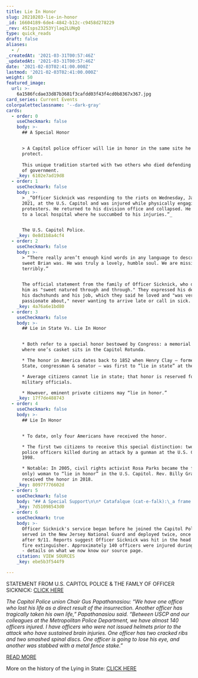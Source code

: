 ```yaml
---
title: Lie In Honor
slug: 20210203-lie-in-honor
_id: 16604189-6de4-4842-b12c-c9458d278229
_rev: 45Isps23253Yjlaq2LUNgQ
type: quick_reads
draft: false
aliases:
  - /
_createdAt: '2021-03-31T00:57:46Z'
_updatedAt: '2021-03-31T00:57:46Z'
date: '2021-02-03T02:41:00.000Z'
lastmod: '2021-02-03T02:41:00.000Z'
weight: 50
featured_image:
  url: >-
    6a1586fcdae33d87b3681f3cafdd03f43f4cd0b8367x367.jpg
card_series: Current Events
colorpaletteclassname: '--dark-gray'
cards:
  - order: 0
    useCheckmark: false
    body: >-
      ## A Special Honor


      > A Capitol police officer will lie in honor in the same site he served to
      protect.  
        
      This unique tradition started with two others who died defending the seat
      of government.
    _key: 6102e7ad19d8
  - order: 1
    useCheckmark: false
    body: >-
      > _“Officer Sicknick was responding to the riots on Wednesday, January 6,
      2021, at the U.S. Capitol and was injured while physically engaging with
      protesters. He returned to his division office and collapsed. He was taken
      to a local hospital where he succumbed to his injuries.”_


      The U.S. Capitol Police.
    _key: 0e8d1b8a4cf4
  - order: 2
    useCheckmark: false
    body: >-
      > “There really aren’t enough kind words in any language to describe how
      sweet Brian was. He was truly a lovely, humble soul. We are missing him
      terribly.”


      The official statement from the family of Officer Sicknick, who described
      him as "sweet natured through and through." They expressed his devotion to
      his dachshunds and his job, which they said he loved and "was very
      passionate about," never wanting to arrive late or call in sick.
    _key: 4a76a6e1bd80
  - order: 3
    useCheckmark: false
    body: >-
      ## Lie in State Vs. Lie In Honor


      * Both refer to a special honor bestowed by Congress: a memorial service
      where one’s casket sits in the Capitol Rotunda.

      * The honor in America dates back to 1852 when Henry Clay – former Sec. of
      State, congressman & senator – was first to “lie in state” at the Capitol.

      * Average citizens cannot lie in state; that honor is reserved for gov’t &
      military officials.

      * However, eminent private citizens may “lie in honor.”
    _key: 17f7de488743
  - order: 4
    useCheckmark: false
    body: >-
      ## Lie In Honor


      * To date, only four Americans have received the honor.

      * The first two citizens to receive this special distinction: two Capitol
      police officers killed during an attack by a gunman at the U.S. Capitol in
      1998.

      * Notable: In 2005, civil rights activist Rosa Parks became the first (and
      only) woman to “lie in honor” in the U.S. Capitol. Rev. Billy Graham
      received the honor in 2018.
    _key: 8097f776602d
  - order: 5
    useCheckmark: false
    body: "## A Special Support\n\n* Catafalque (cat-e-falk):\_a frame that supports a coffin.\n* Pres. Lincoln’s catafalque used after his assassination has held most of the coffins that have lain in state.\n* The catafalque has had minor restorations since 1865 (retrofitted to hold larger coffins, drapery replaced), but it remains like the original for the most part."
    _key: 7d51098543d0
  - order: 6
    useCheckmark: true
    body: >-
      Officer Sicknick's service began before he joined the Capitol Police. He
      served in the New Jersey National Guard and deployed twice, once overseas
      after 9/11. Reports suggest Officer Sicknick was hit in the head with a
      fire extinguisher. Approximately 140 officers were injured during the riot
      - details on what we now know our source page.
    citation: VIEW SOURCES
    _key: ebe5b3f544f9

---
```

STATEMENT FROM U.S. CAPITOL POLICE & THE FAMLY OF OFFICER SICKNICK: [CLICK HERE](https://www.uscp.gov/media-center/press-releases/loss-uscp-colleague-brian-d-sicknick)

_The Capitol Police union Chair Gus Papathanasiou: “We have one officer who lost his life as a direct result of the insurrection. Another officer has tragically taken his own life,” Papathanasiou said. “Between USCP and our colleagues at the Metropolitan Police Department, we have almost 140 officers injured. I have officers who were not issued helmets prior to the attack who have sustained brain injuries. One officer has two cracked ribs and two smashed spinal discs. One officer is going to lose his eye, and another was stabbed with a metal fence stake.”_

[READ MORE](https://www.npr.org/sections/insurrection-at-the-capitol/2021/01/27/961268306/unconscionable-capitol-police-union-says-leadership-failed-officers-in-riot)

More on the history of the Lying in State: [CLICK HERE](https://www.aoc.gov/what-we-do/programs-ceremonies/lying-in-state-honor)
